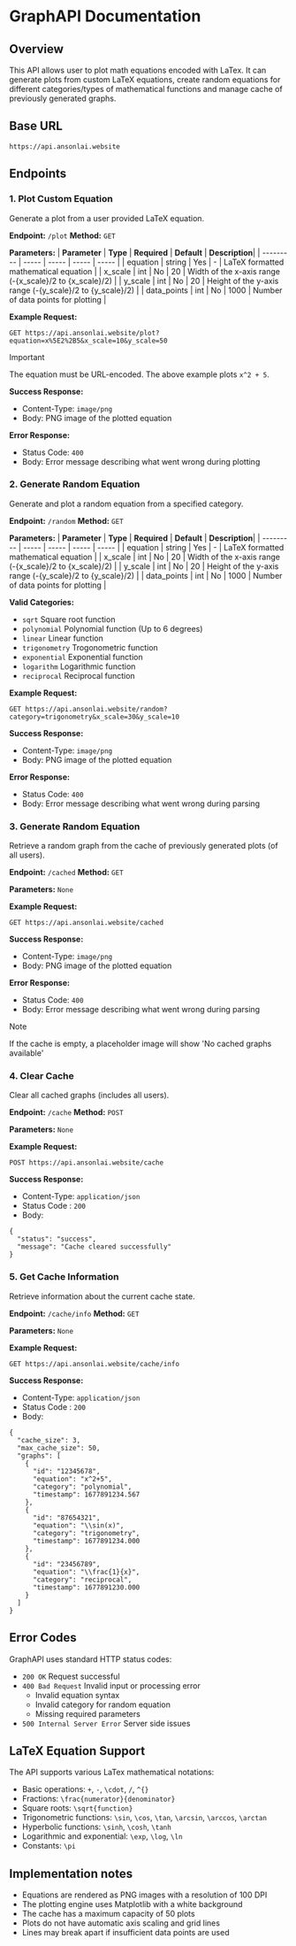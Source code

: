 # GraphAPI Documentation
## Overview
This API allows user to plot math equations encoded with LaTex. It can generate plots from custom LaTeX equations, create random equations for different categories/types of mathematical functions and manage cache of previously generated graphs.

## Base URL
```
https://api.ansonlai.website
```

## Endpoints

### 1. Plot Custom Equation
Generate a plot from a user provided LaTeX equation.

**Endpoint:** `/plot`
**Method:** `GET`

**Parameters:**
| **Parameter** | **Type** | **Required** | **Default** | **Description**|
| ---------     |  -----   |    -----     |    -----    |     -----      |
| equation | string | Yes | - | LaTeX formatted mathematical equation |
| x_scale | int | No | 20 | Width of the x-axis range (-{x_scale}/2 to {x_scale}/2) |
| y_scale | int | No | 20 | Height of the y-axis range (-{y_scale}/2 to {y_scale}/2) |
| data_points | int | No | 1000 | Number of data points for plotting |

**Example Request:**
```
GET https://api.ansonlai.website/plot?equation=x%5E2%2B5&x_scale=10&y_scale=50
```
> [!IMPORTANT]  
> The equation must be URL-encoded. The above example plots `x^2 + 5`.

**Success Response:**
- Content-Type: `image/png`
- Body: PNG image of the plotted equation

**Error Response:**
- Status Code: `400`
- Body: Error message describing what went wrong during plotting

### 2. Generate Random Equation
Generate and plot a random equation from a specified category.

**Endpoint:** `/random`
**Method:** `GET`

**Parameters:**
| **Parameter** | **Type** | **Required** | **Default** | **Description**|
| ---------     |  -----   |    -----     |    -----    |     -----      |
| equation | string | Yes | - | LaTeX formatted mathematical equation |
| x_scale | int | No | 20 | Width of the x-axis range (-{x_scale}/2 to {x_scale}/2) |
| y_scale | int | No | 20 | Height of the y-axis range (-{y_scale}/2 to {y_scale}/2) |
| data_points | int | No | 1000 | Number of data points for plotting | 

**Valid Categories:**
- `sqrt` Square root function
- `polynomial` Polynomial function (Up to 6 degrees)
- `linear` Linear function
- `trigonometry` Trogonometric function
- `exponential` Exponential function
- `logarithm` Logarithmic function
- `reciprocal` Reciprocal function

**Example Request:**
```
GET https://api.ansonlai.website/random?category=trigonometry&x_scale=30&y_scale=10
```

**Success Response:**
- Content-Type: `image/png`
- Body: PNG image of the plotted equation

**Error Response:**
- Status Code: `400`
- Body: Error message describing what went wrong during parsing

### 3. Generate Random Equation
Retrieve a random graph from the cache of previously generated plots (of all users).

**Endpoint:** `/cached`
**Method:** `GET`

**Parameters:**
`None`

**Example Request:**
```
GET https://api.ansonlai.website/cached
```

**Success Response:**
- Content-Type: `image/png`
- Body: PNG image of the plotted equation

**Error Response:**
- Status Code: `400`
- Body: Error message describing what went wrong during parsing

> [!NOTE]  
> If the cache is empty, a placeholder image will show 'No cached graphs available'

### 4. Clear Cache
Clear all cached graphs (includes all users).


**Endpoint:** `/cache`
**Method:** `POST`

**Parameters:**
`None`

**Example Request:**
```
POST https://api.ansonlai.website/cache
```

**Success Response:**
- Content-Type: `application/json`
- Status Code : `200`
- Body: 
```
{
  "status": "success",
  "message": "Cache cleared successfully"
}
```

### 5. Get Cache Information
Retrieve information about the current cache state.

**Endpoint:** `/cache/info`
**Method:** `GET`

**Parameters:**
`None`

**Example Request:**
```
GET https://api.ansonlai.website/cache/info
```

**Success Response:**
- Content-Type: `application/json`
- Status Code : `200`
- Body: 
```
{
  "cache_size": 3,
  "max_cache_size": 50,
  "graphs": [
    {
      "id": "12345678",
      "equation": "x^2+5",
      "category": "polynomial",
      "timestamp": 1677891234.567
    },
    {
      "id": "87654321",
      "equation": "\\sin(x)",
      "category": "trigonometry",
      "timestamp": 1677891234.000
    },
    {
      "id": "23456789",
      "equation": "\\frac{1}{x}",
      "category": "reciprocal",
      "timestamp": 1677891230.000
    }
  ]
}
```

## Error Codes
GraphAPI uses standard HTTP status codes:
- `200 OK` Request successful
- `400 Bad Request` Invalid input or processing error   
    - Invalid equation syntax
    - Invalid category for random equation
    - Missing required parameters
- `500 Internal Server Error` Server side issues

## LaTeX Equation Support
The API supports various LaTex mathematical notations:
- Basic operations: `+`, `-`, `\cdot`, `/`, `^{}`
- Fractions: `\frac{numerator}{denominator}`
- Square roots: `\sqrt{function}`
- Trigonometric functions: `\sin`, `\cos`, `\tan`, `\arcsin`, `\arccos`, `\arctan`
- Hyperbolic functions: `\sinh`, `\cosh`, `\tanh`
- Logarithmic and exponential: `\exp`, `\log`, `\ln`
- Constants: `\pi`

## Implementation notes
- Equations are rendered as PNG images with a resolution of 100 DPI
- The plotting engine uses Matplotlib with a white background
- The cache has a maximum capacity of 50 plots
- Plots do not have automatic axis scaling and grid lines
- Lines may break apart if insufficient data points are used


